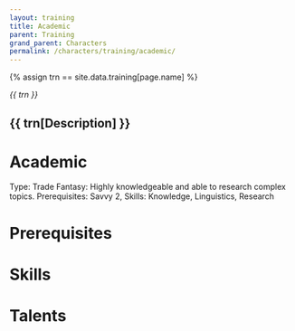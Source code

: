 ```yaml
---
layout: training
title: Academic
parent: Training
grand_parent: Characters
permalink: /characters/training/academic/
---
```


{% assign trn == site.data.training[page.name] %}

<em> {{ trn }} </em>
<h2> {{ trn[Description] }} </h2>

# Academic

Type: Trade
Fantasy: Highly knowledgeable and able to research complex topics.
Prerequisites: Savvy 2,
Skills: Knowledge, Linguistics, Research

# Prerequisites

# Skills

# Talents